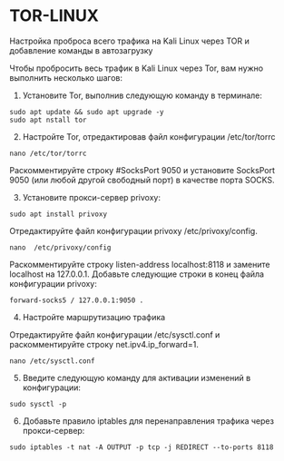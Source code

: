 # TOR-LINUX
Настройка проброса всего трафика на Kali Linux через TOR и добавление команды в автозагрузку

Чтобы пробросить весь трафик в Kali Linux через Tor, вам нужно выполнить несколько шагов:

1. Установите Tor, выполнив следующую команду в терминале:

```
sudo apt update && sudo apt upgrade -y
sudo apt nstall tor
```
2. Настройте Tor, отредактировав файл конфигурации /etc/tor/torrc 

```
nano /etc/tor/torrc
```
Раскомментируйте строку #SocksPort 9050 и установите SocksPort 9050 (или любой другой свободный порт) в качестве порта SOCKS. 

3. Установите прокси-сервер privoxy:

```
sudo apt install privoxy
```
Отредактируйте файл конфигурации privoxy /etc/privoxy/config. 
```
nano  /etc/privoxy/config
```

Раскомментируйте строку listen-address localhost:8118 и замените localhost на 127.0.0.1.
Добавьте следующие строки в конец файла конфигурации privoxy:

```
forward-socks5 / 127.0.0.1:9050 .
```
4. Настройте маршрутизацию трафика

Отредактируйте файл конфигурации /etc/sysctl.conf и раскомментируйте строку net.ipv4.ip_forward=1.
```
nano /etc/sysctl.conf
```
5. Введите следующую команду для активации изменений в конфигурации:

```
sudo sysctl -p
```
6. Добавьте правило iptables для перенаправления трафика через прокси-сервер:
```
sudo iptables -t nat -A OUTPUT -p tcp -j REDIRECT --to-ports 8118
```
